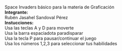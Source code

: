 Space Invaders básico para la materia de Graficación <br/>
**Integrante:** <br/>
Rubén Jasahel Sandoval Pérez <br />
**Instucciones:** <br />
Usa las teclas A y D para moverte <br />
Usa la barra espaciadota paradisparar <br />
Usa la tecla P para pausar/continuar el juego <br />
Usa los números 1,2,3 para seleccionar tus habilidades<br />
